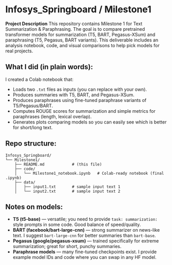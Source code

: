 # Infosys_Springboard / Milestone1

**Project Description**
This repository contains Milestone 1 for Text Summarization & Paraphrasing. The goal is to compare pretrained transformer models for summarization (T5, BART, Pegasus-XSum) and paraphrasing (T5, Pegasus, BART variants). This deliverable includes an analysis notebook, code, and visual comparisons to help pick models for real projects.

## What I did (in plain words):

I created a Colab notebook that:

* Loads two `.txt` files as inputs (you can replace with your own).
* Produces summaries with T5, BART, and Pegasus-XSum.
* Produces paraphrases using fine-tuned paraphrase variants of T5/Pegasus/BART.
* Computes ROUGE scores for summarization and simple metrics for paraphrases (length, lexical overlap).
* Generates plots comparing models so you can easily see which is better for short/long text.

## Repo structure:

```
Infosys_Springboard/
└── Milestone1/
    ├── README.md            # (this file)
    ├── code/
    │   └── Milestone1_notebook.ipynb   # Colab-ready notebook (final .ipynb)
    ├── data/
    │   ├── input1.txt       # sample input text 1
    │   └── input2.txt       # sample input text 2
```

## Notes on models:

* **T5 (t5-base)** — versatile; you need to provide `task: summarization:` style prompts in some code. Good balance of speed/quality.
* **BART (facebook/bart-large-cnn)** — strong summarizer on news-like text. I suggest `bart-large-cnn` for better summaries than `bart-base`.
* **Pegasus (google/pegasus-xsum)** — trained specifically for extreme summarization; great for short, punchy summaries.
* **Paraphrase models** — many fine-tuned checkpoints exist. I provide example model IDs and code where you can swap in any HF model.
